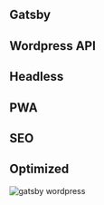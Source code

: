 
## Gatsby
## Wordpress API
## Headless
## PWA
## SEO 
## Optimized


![gatsby wordpress](https://i.imgur.com/4OyOA0Z.png)


